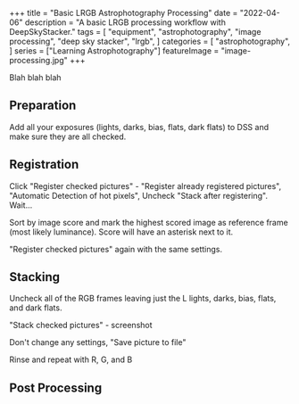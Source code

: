 +++
title = "Basic LRGB Astrophotography Processing"
date = "2022-04-06"
description = "A basic LRGB processing workflow with DeepSkyStacker."
tags = [
    "equipment",
    "astrophotography",
    "image processing",
    "deep sky stacker",
    "lrgb",
]
categories = [
    "astrophotography",
]
series = ["Learning Astrophotography"]
featureImage = "image-processing.jpg"
+++

Blah blah blah

<!--more-->

## Preparation

Add all your exposures (lights, darks, bias, flats, dark flats) to DSS and make sure they are all checked.

## Registration

Click "Register checked pictures" - "Register already registered pictures", "Automatic Detection of hot pixels", Uncheck "Stack after registering". Wait...

Sort by image score and mark the highest scored image as reference frame (most likely luminance). Score will have an asterisk next to it.

"Register checked pictures" again with the same settings.

## Stacking

Uncheck all of the RGB frames leaving just the L lights, darks, bias, flats, and dark flats.

"Stack checked pictures" - screenshot

Don't change any settings, "Save picture to file"

Rinse and repeat with R, G, and B

## Post Processing

